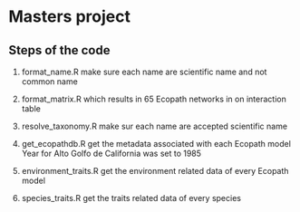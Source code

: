 # Masters project

## Steps of the code

1. format_name.R
	make sure each name are scientific name and not common name

2. format_matrix.R 
	which results in 65 Ecopath networks in on interaction table

3. resolve_taxonomy.R
	make sur each name are accepted scientific name

4. get_ecopathdb.R
	get the metadata associated with each Ecopath model
	Year for Alto Golfo de California was set to 1985

5. environment_traits.R
	get the environment related data of every Ecopath model

6. species_traits.R
	get the traits related data of every species